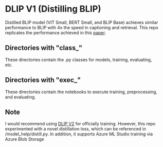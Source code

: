 # DLIP V1 (Distilling BLIP)

Distilled BLIP model (VIT Small, BERT Small, and BLIP Base) achieves similar performance to BLIP with 4x the speed in captioning and retrieval. This repo replicates the performance achieved in this [paper](https://arxiv.org/abs/2308.12956).

## Directories with "class_"
These directories contain the .py classes for models, training, evaluating, etc.

## Directories with "exec_"
These directories contain the notebooks to execute training, preprocessing, and evaluating. 

## Note
I would recommend using [DLIP V2](https://github.com/jfan1256/dlip-v2) for officially training. However, this repo experimented with a novel distillation loss, which can be referenced in /model_help/distill.py. In addition, it supports Azure ML Studio training via Azure Blob Storage
